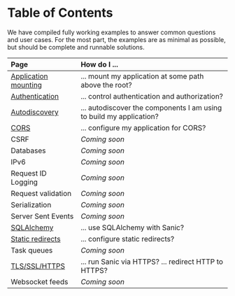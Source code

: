 # Table of Contents

We have compiled fully working examples to answer common questions and user cases. For the most part, the examples are as minimal as possible, but should be complete and runnable solutions.

| Page | How do I ... |
|:-----|:------------|
| [Application mounting](./mounting.md)  | ... mount my application at some path above the root? |
| [Authentication](./authentication.md)  | ... control authentication and authorization? |
| [Autodiscovery](./autodiscovery.md)    | ... autodiscover the components I am using to build my application? |
| [CORS](./cors.md)                      | ... configure my application for CORS? |
| CSRF                                   | *Coming soon* |
| Databases                              | *Coming soon* |
| IPv6                                   | *Coming soon* |
| Request ID Logging                     | *Coming soon* |
| Request validation                     | *Coming soon* |
| Serialization                          | *Coming soon* |
| Server Sent Events                     | *Coming soon* |
| [SQLAlchemy](./sqlalchemy)             | ... use SQLAlchemy with Sanic? |
| [Static redirects](./static-redirects) | ... configure static redirects? |
| Task queues                            | *Coming soon* |
| [TLS/SSL/HTTPS](./tls.md)              | ... run Sanic via HTTPS? ... redirect HTTP to HTTPS? |
| Websocket feeds                        | *Coming soon* |
